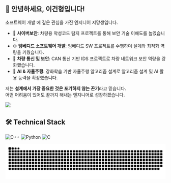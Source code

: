 ## 👋 안녕하세요, 이건형입니다!  

소프트웨어 개발 에 깊은 관심을 가진 엔지니어 지망생입니다.  
- 🚗 **사이버보안**: 차량용 악성코드 탐지 프로젝트를 통해 보안 기술 이해도를 높였습니다.  
- ⚙️ **임베디드 소프트웨어 개발**: 임베디드 SW 프로젝트를 수행하며 설계와 최적화 역량을 키웠습니다.  
- 🔗 **차량 통신 및 보안**: CAN 통신 기반 IDS 프로젝트로 차량 네트워크 보안 역량을 강화했습니다.  
- 🤖 **AI & 자율주행**: 강화학습 기반 자율주행 알고리즘 설계로 알고리즘 설계 및 AI 활용 능력을 확장했습니다.  

저는 **설계에서 가장 중요한 것은 포기하지 않는 끈기**라고 믿습니다.  
어떤 어려움이 있어도 끝까지 해내는 엔지니어로 성장하겠습니다.


<a href="https://solved.ac/rjsgud0314/">
  <img src="http://mazassumnida.wtf/api/v2/generate_badge?boj=rjsgud0314" width="300"/>
</a>

## 🛠️ Technical Stack

![C++](https://img.shields.io/badge/C++-00599C?style=for-the-badge&logo=cplusplus&logoColor=white)
![Python](https://img.shields.io/badge/Python-3776AB?style=flat-square&logo=python&logoColor=white)
![C](https://img.shields.io/badge/C-%23A8B9CC?style=for-the-badge&logo=c&logoColor=white)

<img src="https://raw.githubusercontent.com/Platane/snk/output/github-contribution-grid-snake.svg" alt="snake gif" />

